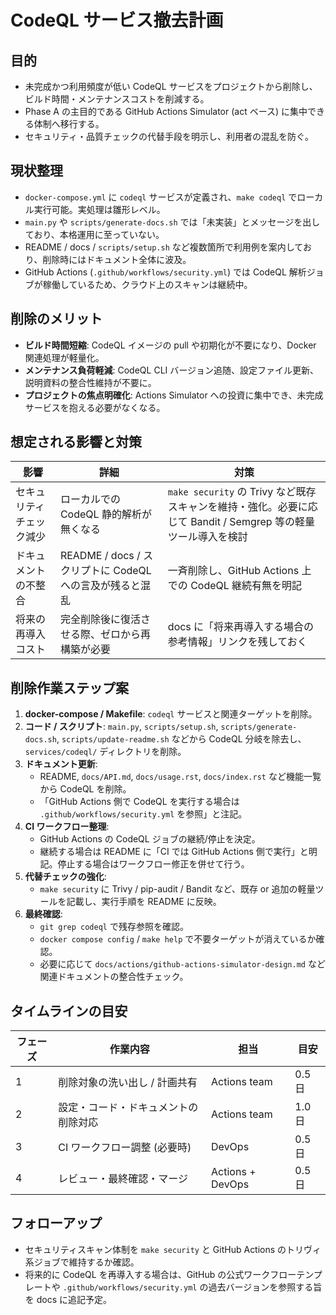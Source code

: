 # CodeQL サービス撤去計画

## 目的

- 未完成かつ利用頻度が低い CodeQL サービスをプロジェクトから削除し、ビルド時間・メンテナンスコストを削減する。
- Phase A の主目的である GitHub Actions Simulator (act ベース) に集中できる体制へ移行する。
- セキュリティ・品質チェックの代替手段を明示し、利用者の混乱を防ぐ。

## 現状整理

- `docker-compose.yml` に `codeql` サービスが定義され、`make codeql` でローカル実行可能。実処理は雛形レベル。
- `main.py` や `scripts/generate-docs.sh` では「未実装」とメッセージを出しており、本格運用に至っていない。
- README / docs / `scripts/setup.sh` など複数箇所で利用例を案内しており、削除時にはドキュメント全体に波及。
- GitHub Actions (`.github/workflows/security.yml`) では CodeQL 解析ジョブが稼働しているため、クラウド上のスキャンは継続中。

## 削除のメリット

- **ビルド時間短縮**: CodeQL イメージの pull や初期化が不要になり、Docker 関連処理が軽量化。
- **メンテナンス負荷軽減**: CodeQL CLI バージョン追随、設定ファイル更新、説明資料の整合性維持が不要に。
- **プロジェクトの焦点明確化**: Actions Simulator への投資に集中でき、未完成サービスを抱える必要がなくなる。

## 想定される影響と対策

| 影響 | 詳細 | 対策 |
| --- | --- | --- |
| セキュリティチェック減少 | ローカルでの CodeQL 静的解析が無くなる | `make security` の Trivy など既存スキャンを維持・強化。必要に応じて Bandit / Semgrep 等の軽量ツール導入を検討 |
| ドキュメントの不整合 | README / docs / スクリプトに CodeQL への言及が残ると混乱 | 一斉削除し、GitHub Actions 上での CodeQL 継続有無を明記 |
| 将来の再導入コスト | 完全削除後に復活させる際、ゼロから再構築が必要 | docs に「将来再導入する場合の参考情報」リンクを残しておく |

## 削除作業ステップ案

1. **docker-compose / Makefile**: `codeql` サービスと関連ターゲットを削除。
2. **コード / スクリプト**: `main.py`, `scripts/setup.sh`, `scripts/generate-docs.sh`, `scripts/update-readme.sh` などから CodeQL 分岐を除去し、`services/codeql/` ディレクトリを削除。
3. **ドキュメント更新**:
   - README, `docs/API.md`, `docs/usage.rst`, `docs/index.rst` など機能一覧から CodeQL を削除。
   - 「GitHub Actions 側で CodeQL を実行する場合は `.github/workflows/security.yml` を参照」と注記。
4. **CI ワークフロー整理**:
   - GitHub Actions の CodeQL ジョブの継続/停止を決定。
   - 継続する場合は README に「CI では GitHub Actions 側で実行」と明記。停止する場合はワークフロー修正を併せて行う。
5. **代替チェックの強化**:
   - `make security` に Trivy / pip-audit / Bandit など、既存 or 追加の軽量ツールを記載し、実行手順を README に反映。
6. **最終確認**:
   - `git grep codeql` で残存参照を確認。
   - `docker compose config` / `make help` で不要ターゲットが消えているか確認。
   - 必要に応じて `docs/actions/github-actions-simulator-design.md` など関連ドキュメントの整合性チェック。

## タイムラインの目安

| フェーズ | 作業内容 | 担当 | 目安 |
| --- | --- | --- | --- |
| 1 | 削除対象の洗い出し / 計画共有 | Actions team | 0.5 日 |
| 2 | 設定・コード・ドキュメントの削除対応 | Actions team | 1.0 日 |
| 3 | CI ワークフロー調整 (必要時) | DevOps | 0.5 日 |
| 4 | レビュー・最終確認・マージ | Actions + DevOps | 0.5 日 |

## フォローアップ

- セキュリティスキャン体制を `make security` と GitHub Actions のトリヴィ系ジョブで維持するか確認。
- 将来的に CodeQL を再導入する場合は、GitHub の公式ワークフローテンプレートや `.github/workflows/security.yml` の過去バージョンを参照する旨を docs に追記予定。
